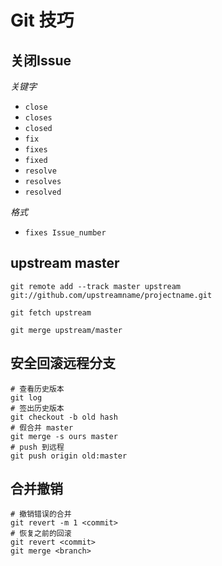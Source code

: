 # Git 技巧

## 关闭Issue

*关键字*

- `close`
- `closes`
- `closed`
- `fix`
- `fixes`
- `fixed`
- `resolve`
- `resolves`
- `resolved`

*格式*

- `fixes Issue_number`

## upstream master

```
git remote add --track master upstream git://github.com/upstreamname/projectname.git
 
git fetch upstream
 
git merge upstream/master
```

## 安全回滚远程分支

```
# 查看历史版本
git log
# 签出历史版本
git checkout -b old hash
# 假合并 master
git merge -s ours master
# push 到远程
git push origin old:master
```

## 合并撤销

```
# 撤销错误的合并
git revert -m 1 <commit>
# 恢复之前的回滚
git revert <commit>
git merge <branch>
```
